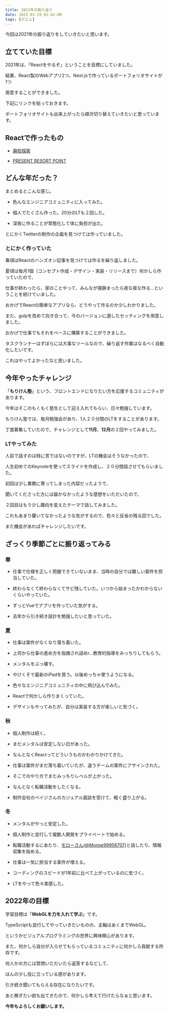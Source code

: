 ```yaml
---
title: 2021年の振り返り
date: 2022-01-19 02:42:00
tags: [ポエム]
---
```



今回は2021年の振り返りをしていきたいと思います。

## 立てていた目標

2021年は、「Reactをやるぞ」ということを目標にしていました。

結果、React製のWebアプリ2つ、Next.jsで作っているポートフォリオサイトが1つ

用意することができました。

下記にリンクを貼っておきます。

ポートフォリオサイトも出来上がったら順次切り替えていきたいと思っています。

## Reactで作ったもの

- [廃校探索](https://hoshikake-obake.site/)

- [PRESENT RESORT POINT](https://present-resort-point.tokyo/)


## どんな年だった？

まとめるとこんな感じ。

- 色んなエンジニアコミュニティに入ってみた。

- 個人でたくさん作った。20分のLTも２回した。

- 深夜に作ることが常態化して体に負担が出た。

とにかくTwitterの制作の企画を見つけては作っていました。

### とにかく作っていた 

春頃はReactのハンズオン記事を見つけては作るを繰り返しました。

夏頃は毎月1個（コンセプト作成・デザイン・実装・リリースまで）何かしら作っていたので、

仕事が終わったら、家のことやって、みんなが寝静まったら夜な夜な作る...ということを続けていました。

おかげでReactの簡単なアプリなら、どうやって作るのか少しわかりました。

また、gulpを改めて向き合って、今のバージョンに適したセッティングを用意しました。

おかげで仕事でもそれをベースに構築することができました。

タスクランナーはずぼらには大事なツールなので、繰り返す作業はなるべく自動化したいです。

これはやってよかったなと思いました。

## 今年やったチャレンジ

「**もりけん塾**」という、フロントエンドになりたい方を応援するコミュニティがあります。

今年はそこのもくもく塾生として迎え入れてもらい、日々勉強しています。

もりけん塾では、毎月勉強会があり、1人２０分間のLTをすることがあります。

丁度募集していたので、チャレンジとして**11月**、**12月**の２回やってみました。

### LTやってみた

人前で話すのは特に苦ではないのですが、LTの機会はそうなかったので、

人生初めてのKeynoteを使ってスライドを作成し、２０分間話させてもらいました。

初回は少し業務に寄ってしまった内容だったようで、

聞いてくださった方には届かなかったような感想をいただいたので、

２回目はもう少し趣向を変えたテーマで話してみました。

これもあまり響いてなかったような気がするので、色々と反省の残る回でした。

また機会があればチャレンジしたいです。

## ざっくり季節ごとに振り返ってみる

### 春

- 仕事で仕様を正しく把握できていないまま、当時の自分では難しい案件を担当していた。

- 終わらなくて終わらなくてサビ残していた。いつから始まったかわからないくらいやっていた。

- ずっとVueでアプリを作っていた気がする。

- 去年から引き続き設計を勉強したいと思っていた。

### 夏

- 仕事は案件がなくなり落ち着いた。

- 上司から仕事の進め方を指摘され詰めr...教育的指導をみっちりしてもらう。

- メンタルをぶっ壊す。

- やけくそで最新のiPadを買う。以後めっちゃ使うようになる。

- 色々なエンジニアコミュニティの中に飛び込んでみた。

- Reactで何かしら作りまくっていた。

- デザインもやってみたが、自分は実装する方が楽しいと気づく。

### 秋

- 個人制作は続く。

- まだメンタルは安定しない日があった。

- なんとなくReactってどういうものかわかりかけてきた。

- 仕事は案件がまだ落ち着いていたが、違うチームの案件にアサインされた。

- そこでのやり方でまたみっちりレベルが上がった。

- なんとなく転職活動をしたくなる。

- 制作会社のベイジさんのカジュアル面談を受けて、軽く盛り上がる。

### 冬

- メンタルがやっと安定した。

- 個人制作と並行して複数人開発をプライベートで始める。

- 転職活動するにあたり、[モローさん(@Morow99956707)](https://twitter.com/Morow99956707)と話したり、情報収集を始める。

- 仕事は一気に担当する案件が増える。

- コーディングのスピードが1年前に比べて上がっているのに気づく。

- LTをやって色々実感した。


## 2022年の目標

学習目標は「**WebGLを力を入れて学ぶ**」です。

TypeScriptも並行してやっていきたいものの、主軸はあくまでWebGL。

というかビジュアルプログラミングの世界に興味関心があります。

また、何かしら自分が入らせてもらっているコミュニティに何かしら貢献する所存です。

何人かの方には質問いただいたら返答するなどして、

ほんの少し役に立っている感があります。

引き続き聞いてもらえる存在になりたいです。

あと稼ぎたい欲も出てきたので、何かしら考えて行けたらなぁと思います。

**今年もよろしくお願いします。**